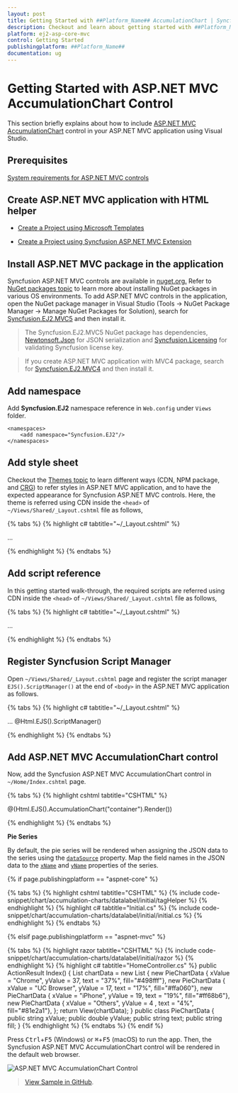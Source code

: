 ```yaml
---
layout: post
title: Getting Started with ##Platform_Name## AccumulationChart | Syncfusion
description: Checkout and learn about getting started with ##Platform_Name## AccumulationChart control of Syncfusion Essential JS 2 and more details.
platform: ej2-asp-core-mvc
control: Getting Started
publishingplatform: ##Platform_Name##
documentation: ug
---
```



<!-- markdownlint-disable MD036 -->

# Getting Started with ASP.NET MVC AccumulationChart Control

This section briefly explains about how to include [ASP.NET MVC AccumulationChart](https://www.syncfusion.com/aspnet-mvc-ui-controls/charts) control in your ASP.NET MVC application using Visual Studio.

## Prerequisites

[System requirements for ASP.NET MVC controls](https://ej2.syncfusion.com/aspnetmvc/documentation/system-requirements)

## Create ASP.NET MVC application with HTML helper

* [Create a Project using Microsoft Templates](https://docs.microsoft.com/en-us/aspnet/core/tutorials/first-mvc-app/start-mvc?view=aspnetcore-6.0&tabs=visual-studio)

* [Create a Project using Syncfusion ASP.NET MVC Extension](https://ej2.syncfusion.com/aspnetmvc/documentation/getting-started/project-template)

## Install ASP.NET MVC package in the application

Syncfusion ASP.NET MVC controls are available in [nuget.org.](https://www.nuget.org/packages?q=syncfusion.EJ2) Refer to [NuGet packages topic](https://ej2.syncfusion.com/aspnetmvc/documentation/nuget-packages) to learn more about installing NuGet packages in various OS environments. To add ASP.NET MVC controls in the application, open the NuGet package manager in Visual Studio (Tools → NuGet Package Manager → Manage NuGet Packages for Solution), search for [Syncfusion.EJ2.MVC5](https://www.nuget.org/packages/Syncfusion.EJ2.MVC5) and then install it.

> The Syncfusion.EJ2.MVC5 NuGet package has dependencies, [Newtonsoft.Json](https://www.nuget.org/packages/Newtonsoft.Json/) for JSON serialization and [Syncfusion.Licensing](https://www.nuget.org/packages/Syncfusion.Licensing/) for validating Syncfusion license key.

> If you create ASP.NET MVC application with MVC4 package, search for [Syncfusion.EJ2.MVC4](https://www.nuget.org/packages/Syncfusion.EJ2.MVC4) and then install it. 

## Add namespace

Add **Syncfusion.EJ2** namespace reference in `Web.config` under `Views` folder.

```
<namespaces>
    <add namespace="Syncfusion.EJ2"/>
</namespaces>
```

## Add style sheet

Checkout the [Themes topic](https://ej2.syncfusion.com/aspnetmvc/documentation/appearance/theme) to learn different ways (CDN, NPM package, and [CRG](https://ej2.syncfusion.com/aspnetmvc/documentation/common/custom-resource-generator)) to refer styles in ASP.NET MVC application, and to have the expected appearance for Syncfusion ASP.NET MVC controls. Here, the theme is referred using CDN inside the `<head>` of `~/Views/Shared/_Layout.cshtml` file as follows,

{% tabs %}
{% highlight c# tabtitle="~/_Layout.cshtml" %}

<head>
    ...
    <!-- Syncfusion ASP.NET MVC controls styles -->
    <link rel="stylesheet" href="https://cdn.syncfusion.com/ej2/{{ site.ej2version }}/fluent.css" />
</head>

{% endhighlight %}
{% endtabs %}

## Add script reference

In this getting started walk-through, the required scripts are referred using CDN inside the `<head>` of `~/Views/Shared/_Layout.cshtml` file as follows,

{% tabs %}
{% highlight c# tabtitle="~/_Layout.cshtml" %}

<head>
    ...
    <!-- Syncfusion ASP.NET MVC controls scripts -->
    <script src="https://cdn.syncfusion.com/ej2/{{ site.ej2version }}/dist/ej2.min.js"></script>
</head>

{% endhighlight %}
{% endtabs %}

## Register Syncfusion Script Manager

Open `~/Views/Shared/_Layout.cshtml` page and register the script manager `EJS().ScriptManager()` at the end of `<body>` in the ASP.NET MVC application as follows. 

{% tabs %}
{% highlight c# tabtitle="~/_Layout.cshtml" %}

<body>
...
    <!-- Syncfusion ASP.NET MVC Script Manager -->
    @Html.EJS().ScriptManager()
</body>

{% endhighlight %}
{% endtabs %}

## Add ASP.NET MVC AccumulationChart control

Now, add the Syncfusion ASP.NET MVC AccumulationChart control in `~/Home/Index.cshtml` page.

{% tabs %}
{% highlight cshtml tabtitle="CSHTML" %}

@(Html.EJS().AccumulationChart("container").Render())

{% endhighlight %}
{% endtabs %}

**Pie Series**

By default, the pie series will be rendered when assigning the JSON data to the series using the [`dataSource`](https://help.syncfusion.com/cr/aspnetmvc-js2/Syncfusion.EJ2.Charts.AccumulationSeries.html#Syncfusion_EJ2_Charts_AccumulationSeries_DataSource) property. Map the field names in the JSON data to the [`xName`](https://help.syncfusion.com/cr/aspnetmvc-js2/Syncfusion.EJ2.Charts.AccumulationSeries.html#Syncfusion_EJ2_Charts_AccumulationSeries_XName) and [`yName`](https://help.syncfusion.com/cr/aspnetmvc-js2/Syncfusion.EJ2.Charts.AccumulationSeries.html#Syncfusion_EJ2_Charts_AccumulationSeries_YName) properties of the series.

{% if page.publishingplatform == "aspnet-core" %}

{% tabs %}
{% highlight cshtml tabtitle="CSHTML" %}
{% include code-snippet/chart/accumulation-charts/datalabel/initial/tagHelper %}
{% endhighlight %}
{% highlight c# tabtitle="Initial.cs" %}
{% include code-snippet/chart/accumulation-charts/datalabel/initial/initial.cs %}
{% endhighlight %}
{% endtabs %}

{% elsif page.publishingplatform == "aspnet-mvc" %}

{% tabs %}
{% highlight razor tabtitle="CSHTML" %}
{% include code-snippet/chart/accumulation-charts/datalabel/initial/razor %}
{% endhighlight %}
{% highlight c# tabtitle="HomeController.cs" %}
public ActionResult Index()
{
    List<PieChartData> chartData = new List<PieChartData>
    {
        new PieChartData { xValue = "Chrome", yValue = 37, text = "37%", fill="#498fff"},
        new PieChartData { xValue = "UC Browser", yValue = 17, text = "17%", fill="#ffa060"},
        new PieChartData { xValue = "iPhone", yValue = 19, text = "19%", fill="#ff68b6"},
        new PieChartData { xValue = "Others", yValue = 4 , text = "4%", fill="#81e2a1"},
    };
    return View(chartData);
}
public class PieChartData
{
    public string xValue;
    public double yValue;
    public string text;
    public string fill;
}
{% endhighlight %}
{% endtabs %}
{% endif %}

Press <kbd>Ctrl</kbd>+<kbd>F5</kbd> (Windows) or <kbd>⌘</kbd>+<kbd>F5</kbd> (macOS) to run the app. Then, the Syncfusion ASP.NET MVC AccumulationChart control will be rendered in the default web browser.

![ASP.NET MVC AccumulationChart Control](images/accumulationchart.png)

> [View Sample in GitHub](https://github.com/SyncfusionExamples/ASP-NET-MVC-Getting-Started-Examples/tree/main/AccumulationChart/ASP.NET%20MVC%20Razor%20Examples).